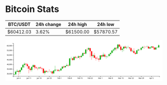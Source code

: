 # Bitcoin Stats

BTC/USDT|24h change|24h high|24h low|
|---|---|---|---|
|$60412.03|3.62%|$61500.00|$57870.57|

<img src="./chart.svg">

